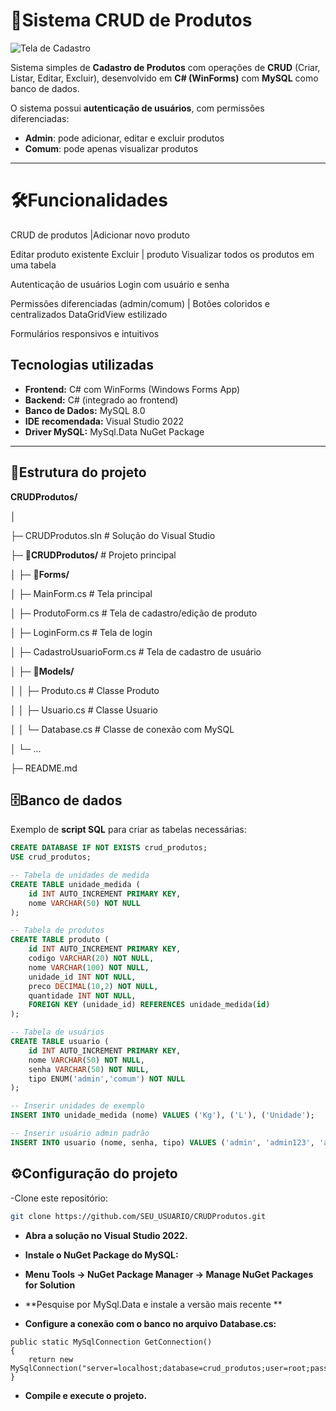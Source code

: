 # 🛒Sistema CRUD de Produtos

![Tela de Cadastro](images/cadastro.png)

Sistema simples de **Cadastro de Produtos** com operações de **CRUD** (Criar, Listar, Editar, Excluir), desenvolvido em **C# (WinForms)** com **MySQL** como banco de dados.

O sistema possui **autenticação de usuários**, com permissões diferenciadas:
- **Admin**: pode adicionar, editar e excluir produtos
- **Comum**: pode apenas visualizar produtos

---
# 🛠️**Funcionalidades** 

CRUD de produtos |Adicionar novo produto

Editar produto existente Excluir | produto Visualizar todos os produtos em uma tabela

Autenticação de usuários Login com usuário e senha

Permissões diferenciadas (admin/comum) | Botões coloridos e centralizados DataGridView estilizado

Formulários responsivos e intuitivos

## **Tecnologias utilizadas**

- **Frontend:** C# com WinForms (Windows Forms App)
- **Backend:** C# (integrado ao frontend)
- **Banco de Dados:** MySQL 8.0
- **IDE recomendada:** Visual Studio 2022
- **Driver MySQL:** MySql.Data NuGet Package

---

## 📂Estrutura do projeto

**CRUDProdutos/**

│

├─ CRUDProdutos.sln # Solução do Visual Studio

├─ **📂CRUDProdutos/** # Projeto principal

│ ├─ **📂Forms/**

│ ├─ MainForm.cs # Tela principal

│ ├─ ProdutoForm.cs # Tela de cadastro/edição de produto

│ ├─ LoginForm.cs # Tela de login

│ ├─ CadastroUsuarioForm.cs # Tela de cadastro de usuário

│ ├─ **📂Models/**

│ │ ├─ Produto.cs # Classe Produto

│ │ ├─ Usuario.cs # Classe Usuario

│ │ └─ Database.cs # Classe de conexão com MySQL

│ └─ ...

├─ README.md

## **🗄️Banco de dados**

Exemplo de **script SQL** para criar as tabelas necessárias:

```sql
CREATE DATABASE IF NOT EXISTS crud_produtos;
USE crud_produtos;

-- Tabela de unidades de medida
CREATE TABLE unidade_medida (
    id INT AUTO_INCREMENT PRIMARY KEY,
    nome VARCHAR(50) NOT NULL
);

-- Tabela de produtos
CREATE TABLE produto (
    id INT AUTO_INCREMENT PRIMARY KEY,
    codigo VARCHAR(20) NOT NULL,
    nome VARCHAR(100) NOT NULL,
    unidade_id INT NOT NULL,
    preco DECIMAL(10,2) NOT NULL,
    quantidade INT NOT NULL,
    FOREIGN KEY (unidade_id) REFERENCES unidade_medida(id)
);

-- Tabela de usuários
CREATE TABLE usuario (
    id INT AUTO_INCREMENT PRIMARY KEY,
    nome VARCHAR(50) NOT NULL,
    senha VARCHAR(50) NOT NULL,
    tipo ENUM('admin','comum') NOT NULL
);

-- Inserir unidades de exemplo
INSERT INTO unidade_medida (nome) VALUES ('Kg'), ('L'), ('Unidade');

-- Inserir usuário admin padrão
INSERT INTO usuario (nome, senha, tipo) VALUES ('admin', 'admin123', 'admin');

```
## **⚙️Configuração do projeto**

-Clone este repositório:
```bash
git clone https://github.com/SEU_USUARIO/CRUDProdutos.git
````


- **Abra a solução no Visual Studio 2022.**

- **Instale o NuGet Package do MySQL:**

- **Menu Tools → NuGet Package Manager → Manage NuGet Packages for Solution**

- **Pesquise por MySql.Data e instale a versão mais recente **

- **Configure a conexão com o banco no arquivo Database.cs:**

````
public static MySqlConnection GetConnection()
{
    return new MySqlConnection("server=localhost;database=crud_produtos;user=root;password=SUA_SENHA;");
}
````

- **Compile e execute o projeto.**
